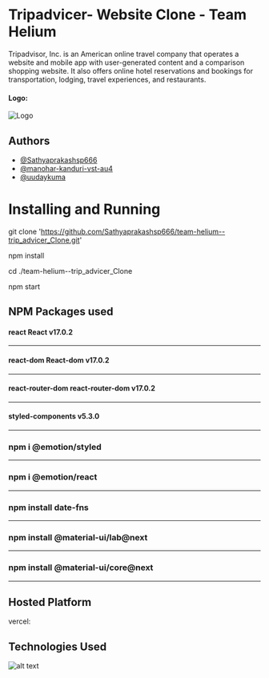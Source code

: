 
# Tripadvicer- Website Clone - Team Helium

Tripadvisor, Inc. is an American online travel company that operates a website and mobile app with user-generated content and a comparison shopping website. It also offers online hotel reservations and bookings for transportation, lodging, travel experiences, and restaurants.

#### Logo: 
![](https://upload.wikimedia.org/wikipedia/commons/thumb/3/3e/Tripadvisor_Logo_circle-green_vertical-lockup_registered_RGB.svg/220px-Tripadvisor_Logo_circle-green_vertical-lockup_registered_RGB.svg.png "Logo")

## Authors

- [@Sathyaprakashsp666](https://github.com/Sathyaprakashsp666)
- [@manohar-kanduri-vst-au4](https://github.com/manohar-kanduri-vst-au4)
- [@uudaykuma](https://github.com/uudaykuma)

# Installing and Running

git clone 'https://github.com/Sathyaprakashsp666/team-helium--trip_advicer_Clone.git'

npm install

cd ./team-helium--trip_advicer_Clone

npm start

## NPM Packages used

#### react React   v17.0.2
***

####  react-dom React-dom  v17.0.2
***

####  react-router-dom react-router-dom v17.0.2
***

####  styled-components v5.3.0
***

### npm i @emotion/styled
***
### npm i @emotion/react
***
### npm install date-fns
***
### npm install @material-ui/lab@next
***
### npm install @material-ui/core@next
***

## Hosted Platform 

vercel: 

## Technologies Used

![alt text](https://fiverr-res.cloudinary.com/images/t_main1,q_auto,f_auto,q_auto,f_auto/gigs/185188120/original/b084c38d746e1cc36e133e7557c06c4e47a45198/create-responsive-websites-using-html-css-javascript-react.jpeg "Logo Title Text 1")

